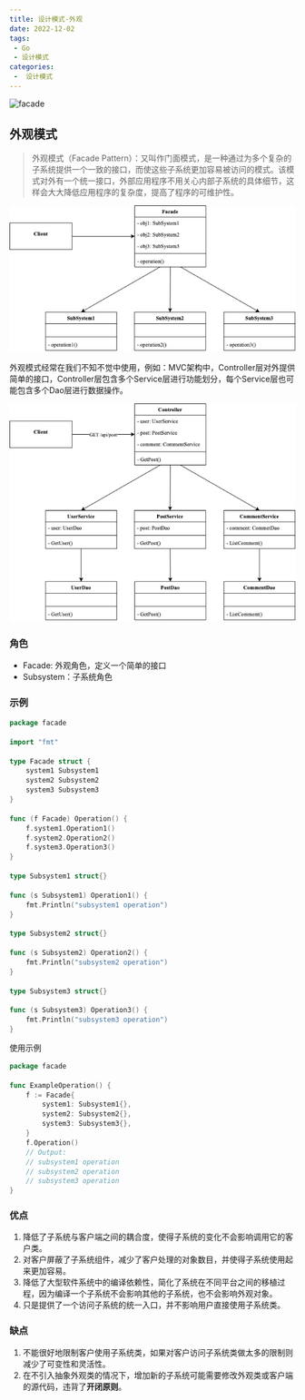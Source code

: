 ```yaml
---
title: 设计模式-外观
date: 2022-12-02
tags:
 - Go
 - 设计模式
categories:
 -  设计模式
---
```


![facade](https://refactoringguru.cn/images/patterns/content/facade/facade-2x.png)

<!-- more -->

## 外观模式
>外观模式（Facade Pattern）：又叫作门面模式，是一种通过为多个复杂的子系统提供一个一致的接口，而使这些子系统更加容易被访问的模式。该模式对外有一个统一接口，外部应用程序不用关心内部子系统的具体细节，这样会大大降低应用程序的复杂度，提高了程序的可维护性。

![外观](../images/facade.png)

外观模式经常在我们不知不觉中使用，例如：MVC架构中，Controller层对外提供简单的接口，Controller层包含多个Service层进行功能划分，每个Service层也可能包含多个Dao层进行数据操作。

![mvc](../images/facade-mvc.png)

### 角色
- Facade: 外观角色，定义一个简单的接口
- Subsystem：子系统角色

### 示例
```go
package facade

import "fmt"

type Facade struct {
	system1 Subsystem1
	system2 Subsystem2
	system3 Subsystem3
}

func (f Facade) Operation() {
	f.system1.Operation1()
	f.system2.Operation2()
	f.system3.Operation3()
}

type Subsystem1 struct{}

func (s Subsystem1) Operation1() {
	fmt.Println("subsystem1 operation")
}

type Subsystem2 struct{}

func (s Subsystem2) Operation2() {
	fmt.Println("subsystem2 operation")
}

type Subsystem3 struct{}

func (s Subsystem3) Operation3() {
	fmt.Println("subsystem3 operation")
}
```
使用示例
```go
package facade

func ExampleOperation() {
	f := Facade{
		system1: Subsystem1{},
		system2: Subsystem2{},
		system3: Subsystem3{},
	}
	f.Operation()
	// Output:
	// subsystem1 operation
	// subsystem2 operation
	// subsystem3 operation
}
```

### 优点
1. 降低了子系统与客户端之间的耦合度，使得子系统的变化不会影响调用它的客户类。
2. 对客户屏蔽了子系统组件，减少了客户处理的对象数目，并使得子系统使用起来更加容易。
3. 降低了大型软件系统中的编译依赖性，简化了系统在不同平台之间的移植过程，因为编译一个子系统不会影响其他的子系统，也不会影响外观对象。
4. 只是提供了一个访问子系统的统一入口，并不影响用户直接使用子系统类。

### 缺点
1. 不能很好地限制客户使用子系统类，如果对客户访问子系统类做太多的限制则减少了可变性和灵活性。
2. 在不引入抽象外观类的情况下，增加新的子系统可能需要修改外观类或客户端的源代码，违背了**开闭原则**。
